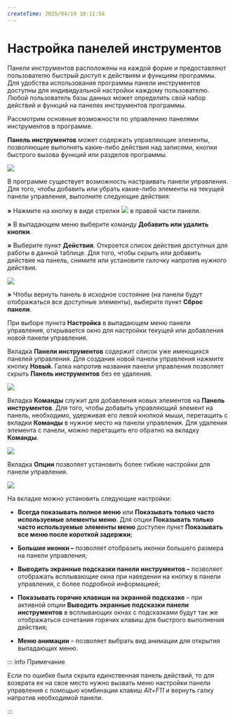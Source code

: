 ```yaml
---
createTime: 2025/04/19 18:11:56
---
```

# Настройка панелей инструментов

Панели инструментов расположены на каждой форме и предоставляют пользователю быстрый доступ к действиям и функциям программы. Для удобства использования программы панели инструментов доступны для индивидуальной настройки каждому пользователю. Любой пользователь базы данных может определить свой набор действий и функций на панелях инструментов программы.

Рассмотрим основные возможности по управлению панелями инструментов в программе.

**Панель инструментов** может содержать управляющие элементы, позволяющие выполнять какие-либо действия над записями, кнопки быстрого вызова функций или разделов программы.

![](../../../assets/guide/Aspose.Words.6f13226c-9016-4dda-be57-653ed66d987a.130.png)

В программе существует возможность настраивать панели управления. Для того, чтобы добавить или убрать какие-либо элементы на текущей панели управления, выполните следующие действия:

**»** Нажмите на кнопку в виде стрелки ![](../../../assets/guide/Aspose.Words.6f13226c-9016-4dda-be57-653ed66d987a.131.png) в правой части панели.

**»** В выпадающем меню выберите команду **Добавить или удалить кнопки**.

**»** Выберите пункт **Действия**. Откроется список действия доступных для работы в данной таблице. Для того, чтобы скрыть или добавить действие на панель, снимите или установите галочку напротив нужного действия.

![](../../../assets/guide/Aspose.Words.6f13226c-9016-4dda-be57-653ed66d987a.132.png)

**»** Чтобы вернуть панель в исходное состояние (на панели будут отображаться все доступные элементы), выберите пункт **Сброс панели**.

При выборе пункта **Настройка** в выпадающем меню панели управления, открывается окно для настройки текущей или добавления новой панели управления.

Вкладка **Панели инструментов** содержит список уже имеющихся панелей управления. Для создания новой панели управления нажмите кнопку **Новый.** Галка напротив названия панели управления позволяет скрыть **Панель инструментов** без ее удаления.

![](../../../assets/guide/Aspose.Words.6f13226c-9016-4dda-be57-653ed66d987a.133.png)

Вкладка **Команды** служит для добавления новых элементов на **Панель инструментов**. Для того, чтобы добавить управляющий элемент на панель, необходимо, удерживая его левой кнопкой мыши, перетащить с вкладки **Команды** в нужное место на панели управления. Для удаления элемента с панели, можно перетащить его обратно на вкладку **Команды**.



![](../../../assets/guide/Aspose.Words.6f13226c-9016-4dda-be57-653ed66d987a.134.png)

Вкладка **Опции** позволяет установить более гибкие настройки для панели управления.

![](../../../assets/guide/Aspose.Words.6f13226c-9016-4dda-be57-653ed66d987a.135.png)

На вкладке можно установить следующие настройки:

- **Всегда показывать полное меню** или **Показывать только часто используемые элементы меню**. Для опции **Показывать только часто используемые элементы меню** доступен пункт **Показывать все меню после короткой задержки**;

- **Большие иконки –** позволяет отобразить иконки большего размера на панели управления;

- **Выводить экранные подсказки панели инструментов –** позволяет отображать всплывающие окна при наведении на кнопку в панели управления, с более подробной информацией;

- **Показывать горячие клавиши на экранной подсказке** – при активной опции **Выводить экранные подсказки панели инструментов** в всплывающих окнах с подсказками будут так же отображаться сочетания горячих клавиш для быстрого выполнения действия;

- **Меню анимации** – позволяет выбрать вид анимации для открытия выпадающих меню.

::: info Примечание

Если по ошибке была скрыта единственная панель действий, то для возврата ее на свое место нужно вызвать меню настройки панели управления с помощью комбинации клавиш *Alt+F11* и вернуть галку напротив необходимой панели.

:::